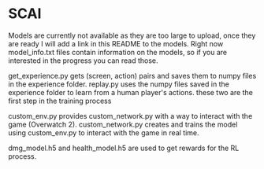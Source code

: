 # SCAI

Models are currently not available as they are too large to upload, once they are ready I will add a link in this README to the models.
Right now model_info.txt files contain information on the models, so if you are interested in the progress you can read those.

get_experience.py gets (screen, action) pairs and saves them to numpy files in the experience folder.
replay.py uses the numpy files saved in the experience folder to learn from a human player's actions.
these two are the first step in the training process

custom_env.py provides custom_network.py with a way to interact with the game (Overwatch 2).
custom_network.py creates and trains the model using custom_env.py to interact with the game in real time.

dmg_model.h5 and health_model.h5 are used to get rewards for the RL process.
